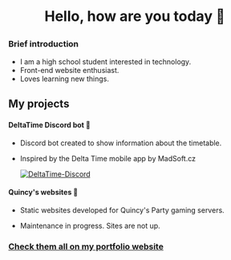 # <p align="center">Hello, how are you today :wave:</p>
### <p>Brief introduction</p>
- I am a high school student interested in technology.
- Front-end website enthusiast.
- Loves learning new things.
## <p>My projects</p>
#### DeltaTime Discord bot 🤖
- <p>Discord bot created to show information about the timetable. 
- Inspired by the Delta Time mobile app by MadSoft.cz</p>
[![DeltaTime-Discord](https://github-readme-stats.vercel.app/api/pin/?username=ZirixCZ&repo=DeltaTime-Discord&theme=dark)](https://github.com/ZirixCZ/DeltaTime-Discord)
#### Quincy's websites 🦆
- <p>Static websites developed for Quincy's Party gaming servers.
- Maintenance in progress. Sites are not up.</p>

### <a href="https://zirix.ga/">Check them all on my portfolio website</a>
